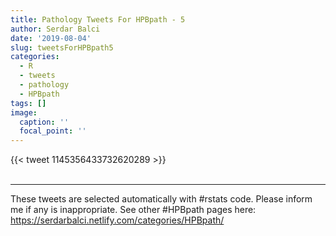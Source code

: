 ```yaml
---
title: Pathology Tweets For HPBpath - 5
author: Serdar Balci
date: '2019-08-04'
slug: tweetsForHPBpath5
categories:
  - R
  - tweets
  - pathology
  - HPBpath
tags: []
image:
  caption: ''
  focal_point: ''
---
```



{{< tweet 1145356433732620289 >}}
<br>
<br>
<hr>


These tweets are selected automatically with #rstats code. Please inform me if any is inappropriate.
See other #HPBpath pages here: https://serdarbalci.netlify.com/categories/HPBpath/
